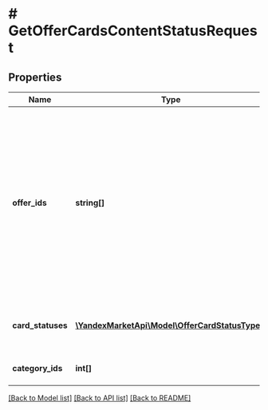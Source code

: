 # # GetOfferCardsContentStatusRequest

## Properties

Name | Type | Description | Notes
------------ | ------------- | ------------- | -------------
**offer_ids** | **string[]** | Идентификаторы товаров, информация о которых нужна.  ⚠️ Не используйте это поле одновременно с фильтрами по статусам карточек, категориям, брендам или тегам. Если вы хотите воспользоваться фильтрами, оставьте поле пустым. | [optional]
**card_statuses** | [**\YandexMarketApi\Model\OfferCardStatusType[]**](OfferCardStatusType.md) | Фильтр по статусам карточек.  [Что такое карточка товара](https://yandex.ru/support/marketplace/assortment/content/index.html) | [optional]
**category_ids** | **int[]** | Фильтр по категориям на Маркете. | [optional]

[[Back to Model list]](../../README.md#models) [[Back to API list]](../../README.md#endpoints) [[Back to README]](../../README.md)
